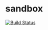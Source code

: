 # sandbox

[![Build Status](https://travis-ci.org/pcbue/sandbox.svg?branch=master)](https://travis-ci.org/pcbue/sandbox)
